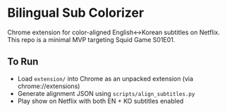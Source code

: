 # Bilingual Sub Colorizer

Chrome extension for color-aligned English↔Korean subtitles on Netflix.  
This repo is a minimal MVP targeting Squid Game S01E01.

## To Run
- Load `extension/` into Chrome as an unpacked extension (via chrome://extensions)
- Generate alignment JSON using `scripts/align_subtitles.py`
- Play show on Netflix with both EN + KO subtitles enabled

